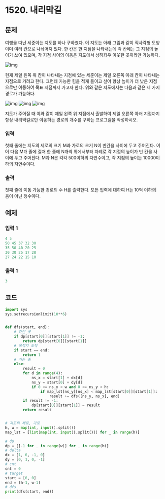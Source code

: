 #  1520. 내리막길

## 문제

여행을 떠난 세준이는 지도를 하나 구하였다. 이 지도는 아래 그림과 같이 직사각형 모양이며 여러 칸으로 나뉘어져 있다. 한 칸은 한 지점을 나타내는데 각 칸에는 그 지점의 높이가 쓰여 있으며, 각 지점 사이의 이동은 지도에서 상하좌우 이웃한 곳끼리만 가능하다.

![img](https://upload.acmicpc.net/0e11f3db-35d2-4b01-9aa0-9a39252f05be/-/preview/)

현재 제일 왼쪽 위 칸이 나타내는 지점에 있는 세준이는 제일 오른쪽 아래 칸이 나타내는 지점으로 가려고 한다. 그런데 가능한 힘을 적게 들이고 싶어 항상 높이가 더 낮은 지점으로만 이동하여 목표 지점까지 가고자 한다. 위와 같은 지도에서는 다음과 같은 세 가지 경로가 가능하다.

![img](https://upload.acmicpc.net/917d0418-35db-4081-9f62-69a2cc78721e/-/preview/) ![img](https://upload.acmicpc.net/1ed5b78d-a4a1-49c0-8c23-12a12e2937e1/-/preview/) ![img](https://upload.acmicpc.net/e57e7ef0-cc56-4340-ba5f-b22af1789f63/-/preview/)

지도가 주어질 때 이와 같이 제일 왼쪽 위 지점에서 출발하여 제일 오른쪽 아래 지점까지 항상 내리막길로만 이동하는 경로의 개수를 구하는 프로그램을 작성하시오.



### 입력

첫째 줄에는 지도의 세로의 크기 M과 가로의 크기 N이 빈칸을 사이에 두고 주어진다. 이어 다음 M개 줄에 걸쳐 한 줄에 N개씩 위에서부터 차례로 각 지점의 높이가 빈 칸을 사이에 두고 주어진다. M과 N은 각각 500이하의 자연수이고, 각 지점의 높이는 10000이하의 자연수이다.

### 출력

첫째 줄에 이동 가능한 경로의 수 H를 출력한다. 모든 입력에 대하여 H는 10억 이하의 음이 아닌 정수이다.





## 예제

### 입력 1

```python
4 5
50 45 37 32 30
35 50 40 20 25
30 30 25 17 28
27 24 22 15 10
```

### 출력 1

```python
3
```





## 코드

```python
import sys
sys.setrecursionlimit(10**6)


def dfs(start, end):
    # 갔던 곳
    if dp[start[0]][start[1]] != -1:
        return dp[start[0]][start[1]]
    # 목적지 도착
    if start == end:
        return 1
    # 가는 중
    else:
        result = 0
        for d in range(4):
            ns_x = start[1] + dx[d]
            ns_y = start[0] + dy[d]
            if 0 <= ns_x < w and 0 <= ns_y < h:
                if map_lst[ns_y][ns_x] < map_lst[start[0]][start[1]]:
                    result += dfs([ns_y, ns_x], end)
        if result != -1:
            dp[start[0]][start[1]] = result
        return result


# 지도의 세로, 가로
h, w = map(int, input().split())
map_lst = [list(map(int, input().split())) for _ in range(h)]

# dp
dp = [[-1 for _ in range(w)] for _ in range(h)]
# delta
dx = [1, 0, -1, 0]
dy = [0, 1, 0, -1]
# cnt
cnt = 0
# target
start = [0, 0]
end = [h-1, w-1]
# dfs
print(dfs(start, end))
```

